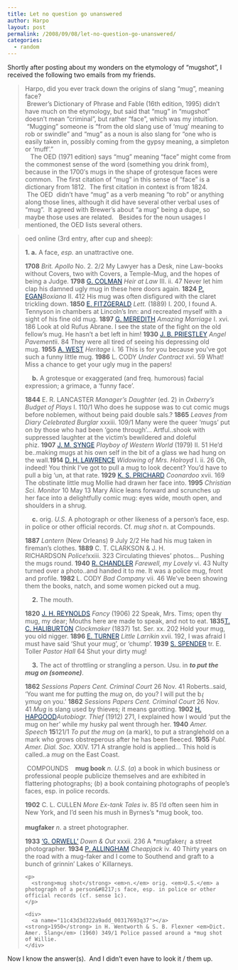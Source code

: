```yaml
---
title: Let no question go unanswered
author: Harpo
layout: post
permalink: /2008/09/08/let-no-question-go-unanswered/
categories:
  - random
---
```

Shortly after posting about my wonders on the etymology of &#8220;mugshot&#8221;, I received the following two emails from my friends.

> <div class="Ih2E3d">
>   Harpo, did you ever track down the origins of slang &#8220;mug&#8221;, meaning face? 
> </div>
> 
> <div>
>    <span>Brewer&#8217;s Dictionary of Phrase and Fable</span> (16th edition, 1995) didn&#8217;t have much on the etymology, but said that &#8220;mug&#8221; in &#8220;mugshot&#8221; doesn&#8217;t mean &#8220;criminal&#8221;, but rather &#8220;face&#8221;, which was my intuition.  &#8220;Mugging&#8221; someone is &#8220;from the old slang use of &#8216;mug&#8217; meaning to rob or swindle&#8221; and &#8220;mug&#8221; as a noun is also slang for &#8220;one who is easily taken in, possibly coming from the gypsy meaning, a simpleton or &#8216;muff&#8217;.&#8221;    
> </div>
> 
> <div>
>      The OED (1971 edition) says &#8220;mug&#8221; meaning &#8220;face&#8221; might come from the commonest sense of the word (something you drink from), because in the 1700&#8242;s mugs in the shape of grotesque faces were common.  The first citation of &#8220;mug&#8221; in this sense of &#8220;face&#8221; is a dictionary from 1812.  The first citation in context is from 1824.  
> </div>
> 
> <div>
>    The OED  didn&#8217;t have &#8220;mug&#8221; as a verb meaning &#8220;to rob&#8221; or anything along those lines, although it did have several other verbal uses of &#8220;mug&#8221;.  It agreed with Brewer&#8217;s about &#8220;a mug&#8221; being a dupe, so maybe those uses are related.   Besides for the noun usages I mentioned, the OED lists several others.
> </div>

> oed online (3rd entry, after cup and sheep):
> 
> <a name="11c43d3d322a9add_00317693-m1.a"></a>**1. a.** A face, *esp.* an unattractive one.
> 
> <div>
>   <a name="11c43d3d322a9add_00317693q1"></a><strong>1708</strong> <em>Brit. Apollo</em> No. 2. 2/2 My Lawyer has a Desk, nine Law-books without Covers, two with Covers, a Temple-Mug, and the hopes of being a Judge. <a name="11c43d3d322a9add_00317693q2"></a><strong>1798</strong> <a href="http://dictionary.oed.com/help/bib/oed2-c3.html#g-colman" target="_blank"><span style="color: #002653">G. COLMAN</span></a> <em>Heir at Law</em> III. ii. 47 Never let him clap his damned ugly mug in these here doors again. <a name="11c43d3d322a9add_00317693q3"></a><strong>1824</strong> <a href="http://dictionary.oed.com/help/bib/oed2-e.html#p-egan" target="_blank"><span style="color: #002653">P. EGAN</span></a><em>Boxiana</em> II. 412 His mug was often disfigured with the claret trickling down. <a name="11c43d3d322a9add_00317693q4"></a><strong>1850</strong> <a href="http://dictionary.oed.com/help/bib/oed2-f.html#e-fitzgerald" target="_blank"><span style="color: #002653">E. FITZGERALD</span></a> <em>Lett.</em> (1889) I. 200, I found A. Tennyson in chambers at Lincoln&#8217;s Inn: and recreated myself with a sight of his fine old mug. <a name="11c43d3d322a9add_00317693q5"></a><strong>1897</strong> <a href="http://dictionary.oed.com/help/bib/oed2-m3.html#g-meredith" target="_blank"><span style="color: #002653">G. MEREDITH</span></a> <em>Amazing Marriage</em> I. xvi. 186 Look at old Rufus Abrane. I see the state of the fight on the old fellow&#8217;s mug. He hasn&#8217;t a bet left in him! <a name="11c43d3d322a9add_00317693q6"></a><strong>1930</strong> <a href="http://dictionary.oed.com/help/bib/oed2-p3.html#j-b-priestley" target="_blank"><span style="color: #002653">J. B. PRIESTLEY</span></a> <em>Angel Pavement</em>ii. 84 They were all tired of seeing his depressing old mug. <a name="11c43d3d322a9add_00317693q7"></a><strong>1955</strong> <a href="http://dictionary.oed.com/help/bib/oed2-w2.html#a-west" target="_blank"><span style="color: #002653">A. WEST</span></a> <em>Heritage</em> i. 16 This is for you because you&#8217;ve got such a funny little mug. <a name="11c43d3d322a9add_00317693q8"></a><strong>1986</strong> L. CODY <em>Under Contract</em> xvi. 59 What! Miss a chance to get your ugly mug in the papers!
> </div>
> 
> <a name="11c43d3d322a9add_00317693def2"></a>    <a name="11c43d3d322a9add_00317693-m1.b"></a>**b.** A grotesque or exaggerated (and freq. humorous) facial expression; a grimace, a &#8216;funny face&#8217;.
> 
> <div>
>   <a name="11c43d3d322a9add_00317693q9"></a><strong>1844</strong> E. R. LANCASTER <em>Manager&#8217;s Daughter</em> (ed. 2) in <em>Oxberry&#8217;s Budget of Plays</em> I. 110/1 Who does he suppose was to cut comic mugs before noblemen, without being paid double sals.? <a name="11c43d3d322a9add_00317693q10"></a><strong>1865</strong> <em>Leaves from Diary Celebrated Burglar</em> xxxiii. 109/1 Many were the queer &#8216;mugs&#8217; put on by those who had been &#8216;gone through&#8217;&#8230; Artful..shook with suppressed laughter at the victim&#8217;s bewildered and doleful phiz. <a name="11c43d3d322a9add_00317693q11"></a><strong>1907</strong> <a href="http://dictionary.oed.com/help/bib/oed2-s5.html#j-m-synge" target="_blank"><span style="color: #002653">J. M. SYNGE</span></a> <em>Playboy of Western World</em> (1979) II. 51 He&#8217;d be..making mugs at his own self in the bit of a glass we had hung on the wall.<a name="11c43d3d322a9add_00317693q12"></a><strong>1914</strong> <a href="http://dictionary.oed.com/help/bib/oed2-l.html#d-h-lawrence" target="_blank"><span style="color: #002653">D. H. LAWRENCE</span></a> <em>Widowing of Mrs. Holroyd</em> I. ii. 26 Oh, indeed! You think I&#8217;ve got to pull a mug to look decent? You&#8217;d have to pull a big &#8216;un, at that rate. <a name="11c43d3d322a9add_00317693q13"></a><strong>1929</strong> <a href="http://dictionary.oed.com/help/bib/oed2-p3.html#k-s-prichard" target="_blank"><span style="color: #002653">K. S. PRICHARD</span></a> <em>Coonardoo</em> xvii. 169 The obstinate little mug Mollie had drawn her face into. <a name="11c43d3d322a9add_00317693q14"></a><strong>1995</strong> <em>Christian Sci. Monitor</em> 10 May 13 Mary Alice leans forward and scrunches up her face into a delightfully comic mug: eyes wide, mouth open, and shoulders in a shrug.
> </div>
> 
> <a name="11c43d3d322a9add_00317693def3"></a>    <a name="11c43d3d322a9add_00317693-m1.c"></a>**c.** orig. *U.S.* A photograph or other likeness of a person&#8217;s face, esp. in police or other official records. Cf. *mug shot* n. at Compounds.
> 
> <div>
>   <a name="11c43d3d322a9add_00317693q15"></a><strong>1887</strong> <em>Lantern </em>(New Orleans)<em></em> 9 July 2/2 He had his mug taken in fireman&#8217;s clothes. <a name="11c43d3d322a9add_00317693q16"></a><strong>1889</strong> C. T. CLARKSON & J. H. RICHARDSON <em>Police!</em>xxiii. 323 Circulating thieves&#8217; photos&#8230; Pushing the mugs round. <a name="11c43d3d322a9add_00317693q17"></a><strong>1940</strong> <a href="http://dictionary.oed.com/help/bib/oed2-c2.html#r-chandler" target="_blank"><span style="color: #002653">R. CHANDLER</span></a> <em>Farewell, my Lovely</em> vi. 43 Nulty turned over a photo..and handed it to me. It was a police mug, front and profile. <a name="11c43d3d322a9add_00317693q18"></a><strong>1982</strong> L. CODY <em>Bad Company</em> vii. 46 We&#8217;ve been showing them the books, natch, and some women picked out a mug.
> </div>
> 
> <a name="11c43d3d322a9add_00317693def4"></a>    <a name="11c43d3d322a9add_00317693-m2"></a>**2.** The mouth.
> 
> <div>
>   <a name="11c43d3d322a9add_00317693q19"></a><strong>1820</strong> <a href="http://dictionary.oed.com/help/bib/oed2-r.html#j-h-reynolds" target="_blank"><span style="color: #002653">J. H. REYNOLDS</span></a> <em>Fancy</em> (1906) 22 Speak, Mrs. Tims; open thy mug, my dear; Mouths here are made to speak, and not to eat. <a name="11c43d3d322a9add_00317693q20"></a><strong>1835</strong><a href="http://dictionary.oed.com/help/bib/oed2-h.html#t-c-haliburton" target="_blank"><span style="color: #002653">T. C. HALIBURTON</span></a> <em>Clockmaker</em> (1837) 1st. Ser. xx. 202 Hold your mug, you old nigger. <a name="11c43d3d322a9add_00317693q21"></a><strong>1896</strong> <a href="http://dictionary.oed.com/help/bib/oed2-t2.html#e-turner" target="_blank"><span style="color: #002653">E. TURNER</span></a> <em>Little Larrikin</em> xvii. 192, I was afraid I must have said &#8216;Shut your mug&#8217;, or &#8216;chump&#8217;. <a name="11c43d3d322a9add_00317693q22"></a><strong>1939</strong> <a href="http://dictionary.oed.com/help/bib/oed2-s4.html#s-spender" target="_blank"><span style="color: #002653">S. SPENDER</span></a> tr. E. Toller <em>Pastor Hall</em> 64 Shut your dirty mug!
> </div>
> 
> <a name="11c43d3d322a9add_00317693def5"></a>    <a name="11c43d3d322a9add_00317693-m3"></a>**3.** The act of throttling or strangling a person. Usu. in <a name="11c43d3d322a9add_00317693se1"></a>***to put the mug on ***(someone)******.
> 
> <a name="11c43d3d322a9add_00317693q23"></a>
> 
> <div>
>   <strong>1862</strong> <em>Sessions Papers Cent. Criminal Court</em> 26 Nov. 41 Roberts..said, &#8216;You want me for putting the <em>mug</em> on, do you? I will put the b<img src="http://dictionary.oed.com/graphics/parser/gifs/sp/em.gif" border="0" alt="{em}" width="13" height="14" align="absbottom" />y<em>mug</em> on you.&#8217; <a name="11c43d3d322a9add_00317693q24"></a><strong>1862</strong> <em>Sessions Papers Cent. Criminal Court</em> 26 Nov. 41 <em>Mug</em> is slang used by thieves; it means garotting. <a name="11c43d3d322a9add_00317693q25"></a><strong>1902</strong> <a href="http://dictionary.oed.com/help/bib/oed2-h.html#h-hapgood" target="_blank"><span style="color: #002653">H. HAPGOOD</span></a><em>Autobiogr. Thief</em> (1912) 271, I explained how I would &#8216;put the mug on her&#8217; while my husky pal went through her. <a name="11c43d3d322a9add_00317693q26"></a><strong>1940</strong> <em>Amer. Speech</em> <strong>15</strong>121/1 <em>To put the mug on</em> (a mark), to put a stranglehold on a mark who grows obstreperous after he has been fleeced. <a name="11c43d3d322a9add_00317693q27"></a><strong>1955</strong> <em>Publ. Amer. Dial. Soc.</em> XXIV. 171 A strangle hold is applied&#8230; This hold is called..a <em>mug</em> on the East Coast.        </p> <p>
>      COMPOUNDS<a name="11c43d3d322a9add_00317693def7"></a>    <a name="11c43d3d322a9add_00317693se2"></a><strong>mug book</strong> <em>n.</em> <em>U.S.</em> (<em>a</em>) a book in which business or professional people publicize themselves and are exhibited in flattering photographs; (<em>b</em>) a book containing photographs of people&#8217;s faces, esp. in police records.
>   </p>
>   
>   <p>
>     <a name="11c43d3d322a9add_00317693q28"></a>
>   </p>
>   
>   <div>
>     <strong>1902</strong> C. L. CULLEN <em>More Ex-tank Tales</em> iv. 85 I&#8217;d often seen him in New York, and I&#8217;d seen his mush in Byrnes&#8217;s *mug book, too.<br /> <a name="11c43d3d322a9add_00317693se3"></a><strong><br /> mugfaker</strong> <em>n.</em> a street photographer.<a name="11c43d3d322a9add_00317693q34"></a>        </p> <div>
>       <strong>1933</strong> <a href="http://dictionary.oed.com/help/bib/oed2-o.html#g-orwell" target="_blank"><span style="color: #002653">&#8216;G. ORWELL&#8217;</span></a> <em>Down & Out</em> xxxii. 236 A *mugfaker<img src="http://dictionary.oed.com/graphics/parser/gifs/sp/em.gif" border="0" alt="{em}" width="13" height="14" align="absbottom" />a street photographer. <a name="11c43d3d322a9add_00317693q35"></a><strong>1934</strong> <a href="http://dictionary.oed.com/help/bib/oed2-a.html#p-allingham" target="_blank"><span style="color: #002653">P. ALLINGHAM</span></a> <em>Cheapjack</em> iv. 40 Thirty years on the road with a mug-faker and I come to Southend and graft to a bunch of grinnin&#8217; Lakes o&#8217; Killarneys.
>     </div>
>     
>     <p>
>       <strong>mug shot</strong> <em>n.</em> orig. <em>U.S.</em> a photograph of a person&#8217;s face, esp. in police or other official records (cf. sense 1c).
>     </p>
>     
>     <div>
>       <a name="11c43d3d322a9add_00317693q37"></a><strong>1950</strong> in H. Wentworth & S. B. Flexner <em>Dict. Amer. Slang</em> (1960) 349/1 Police passed around a *mug shot of Willie.
>     </div>
>   </div>
> </div>

Now I know the answer(s).  And I didn&#8217;t even have to look it / them up.